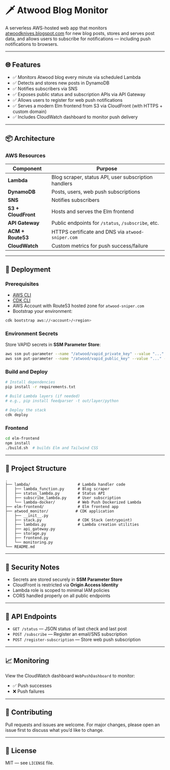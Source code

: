 # 🗡️ Atwood Blog Monitor

A serverless AWS-hosted web app that monitors [atwoodknives.blogspot.com](https://atwoodknives.blogspot.com/) for new blog posts, stores and serves post data, and allows users to subscribe for notifications — including push notifications to browsers.

---

## 🌐 Features

- ✅ Monitors Atwood blog every minute via scheduled Lambda
- ✅ Detects and stores new posts in DynamoDB
- ✅ Notifies subscribers via SNS
- ✅ Exposes public status and subscription APIs via API Gateway
- ✅ Allows users to register for web push notifications
- ✅ Serves a modern Elm frontend from S3 via CloudFront (with HTTPS + custom domain)
- ✅ Includes CloudWatch dashboard to monitor push delivery

---

## 📦 Architecture

### AWS Resources

| Component         | Purpose                                                  |
|------------------|----------------------------------------------------------|
| **Lambda**        | Blog scraper, status API, user subscription handlers     |
| **DynamoDB**      | Posts, users, web push subscriptions                     |
| **SNS**           | Notifies subscribers                                     |
| **S3 + CloudFront** | Hosts and serves the Elm frontend                       |
| **API Gateway**   | Public endpoints for `/status`, `/subscribe`, etc.      |
| **ACM + Route53** | HTTPS certificate and DNS via `atwood-sniper.com`       |
| **CloudWatch**    | Custom metrics for push success/failure                  |

---

## 🚀 Deployment

### Prerequisites

- [AWS CLI](https://docs.aws.amazon.com/cli/latest/userguide/install-cliv2.html)
- [CDK CLI](https://docs.aws.amazon.com/cdk/latest/guide/work-with-cdk-python.html)
- AWS Account with Route53 hosted zone for `atwood-sniper.com`
- Bootstrap your environment:

```sh
cdk bootstrap aws://<account>/<region>
```

### Environment Secrets

Store VAPID secrets in **SSM Parameter Store**:

```sh
aws ssm put-parameter --name "/atwood/vapid_private_key" --value "..." --type "SecureString"
aws ssm put-parameter --name "/atwood/vapid_public_key" --value "..." --type "String"
```

### Build and Deploy

```bash
# Install dependencies
pip install -r requirements.txt

# Build Lambda layers (if needed)
# e.g., pip install feedparser -t out/layer/python

# Deploy the stack
cdk deploy
```

### Frontend

```bash
cd elm-frontend
npm install
./build.sh  # builds Elm and Tailwind CSS
```

---

## 📂 Project Structure

```
.
├── lambda/                     # Lambda handler code
│   ├── lambda_function.py      # Blog scraper
│   ├── status_lambda.py        # Status API
│   ├── subscribe_lambda.py     # User subscription
│   └── lambda-docker/          # Web Push Dockerized Lambda
├── elm-frontend/               # Elm frontend app
├── atwood_monitor/            # CDK application
│   ├── __init__.py
│   ├── stack.py                # CDK Stack (entrypoint)
│   ├── lambdas.py              # Lambda creation utilities
│   ├── api_gateway.py
│   ├── storage.py
│   ├── frontend.py
│   └── monitoring.py
└── README.md
```

---

## 🔐 Security Notes

- Secrets are stored securely in **SSM Parameter Store**
- CloudFront is restricted via **Origin Access Identity**
- Lambda role is scoped to minimal IAM policies
- CORS handled properly on all public endpoints

---

## 🧪 API Endpoints

- `GET /status` — JSON status of last check and last post
- `POST /subscribe` — Register an email/SNS subscription
- `POST /register-subscription` — Store web push subscription

---

## 📈 Monitoring

View the CloudWatch dashboard `WebPushDashboard` to monitor:

- ✅ Push successes
- ❌ Push failures

---

## 🤝 Contributing

Pull requests and issues are welcome. For major changes, please open an issue first to discuss what you’d like to change.

---

## 📄 License

MIT — see `LICENSE` file.
